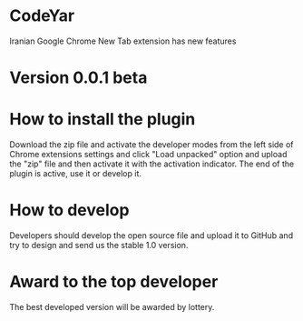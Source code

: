 # CodeYar
Iranian Google Chrome New Tab extension has new features
# Version 0.0.1 beta
# How to install the plugin
Download the zip file and activate the developer modes from the left side of Chrome extensions settings and click "Load unpacked" option and upload the "zip" file and then activate it with the activation indicator.
The end of the plugin is active, use it or develop it.
# How to develop
Developers should develop the open source file and upload it to GitHub and try to design and send us the stable 1.0 version.
# Award to the top developer
The best developed version will be awarded by lottery.
